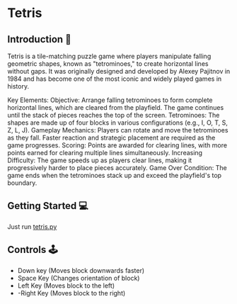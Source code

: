# Tetris

## **Introduction 📝**
Tetris is a tile-matching puzzle game where players manipulate falling geometric shapes, known as "tetrominoes," to create horizontal lines without gaps. It was originally designed and developed by Alexey Pajitnov in 1984 and has become one of the most iconic and widely played games in history.

Key Elements:
Objective: Arrange falling tetrominoes to form complete horizontal lines, which are cleared from the playfield. The game continues until the stack of pieces reaches the top of the screen.
Tetrominoes: The shapes are made up of four blocks in various configurations (e.g., I, O, T, S, Z, L, J).
Gameplay Mechanics:
Players can rotate and move the tetrominoes as they fall.
Faster reaction and strategic placement are required as the game progresses.
Scoring: Points are awarded for clearing lines, with more points earned for clearing multiple lines simultaneously.
Increasing Difficulty: The game speeds up as players clear lines, making it progressively harder to place pieces accurately.
Game Over Condition: The game ends when the tetrominoes stack up and exceed the playfield's top boundary.

## **Getting Started 💻**
Just run [tetris.py](./tetris.py)

## **Controls 🕹**
- Down key (Moves block downwards faster)
- Space Key (Changes orientation of block)
- Left Key (Moves block to the left)
- -Right Key (Moves block to the right)